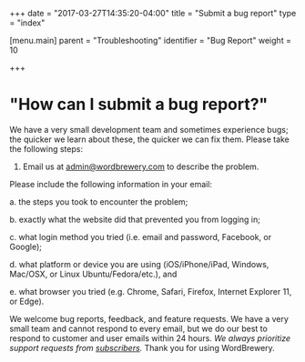 +++
date = "2017-03-27T14:35:20-04:00"
title = "Submit a bug report"
type = "index"

[menu.main]
    parent = "Troubleshooting"
    identifier = "Bug Report"
    weight = 10

+++
# "How can I submit a bug report?"

We have a very small development team and sometimes experience bugs; the quicker we learn about these, the quicker we can fix them. Please take the following steps:

1. Email us at [admin@wordbrewery.com](mailto:admin@wordbrewery.com) to describe the problem.

Please include the following information in your email:

a. the steps you took to encounter the problem;

b. exactly what the website did that prevented you from logging in;

c. what login method you tried (i.e. email and password, Facebook, or Google);

d. what platform or device you are using (iOS/iPhone/iPad, Windows, Mac/OSX, or Linux Ubuntu/Fedora/etc.), and

e. what browser you tried (e.g. Chrome, Safari, Firefox, Internet Explorer 11, or Edge).

We welcome bug reports, feedback, and feature requests. We have a very small team and cannot respond to every email, but we do our best to respond to customer and user emails within 24 hours. *We always prioritize support requests from [subscribers](https://wordbrewery.com/subscriptions).* Thank you for using WordBrewery.
